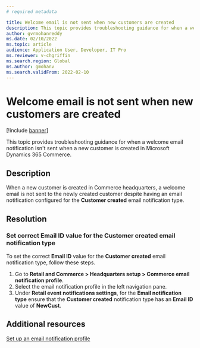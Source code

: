 ```yaml
---
# required metadata

title: Welcome email is not sent when new customers are created
description: This topic provides troubleshooting guidance for when a welcome email notification isn't sent when a new customer is created in Microsoft Dynamics 365 Commerce.
author: gvrmohanreddy
ms.date: 02/10/2022
ms.topic: article
audience: Application User, Developer, IT Pro
ms.reviewer: v-chgriffin
ms.search.region: Global
ms.author: gmohanv
ms.search.validFrom: 2022-02-10
---
```


# Welcome email is not sent when new customers are created

[!include [banner](../../includes/banner.md)]

This topic provides troubleshooting guidance for when a welcome email notification isn't sent when a new customer is created in Microsoft Dynamics 365 Commerce.

## Description

When a new customer is created in Commerce headquarters, a welcome email is not sent to the newly created customer despite having an email notification configured for the **Customer created** email notification type.

## Resolution

### Set correct Email ID value for the Customer created email notification type

To set the correct **Email ID** value for the **Customer created** email notification type, follow these steps.

1. Go to **Retail and Commerce \> Headquarters setup \> Commerce email notification profile**.
1. Select the email notification profile in the left navigation pane. 
1. Under **Retail event notifications settings**, for the **Email notification type** ensure that the **Customer created** notification type has an **Email ID** value of **NewCust**.

## Additional resources

[Set up an email notification profile](../email-notification-profiles.md)

